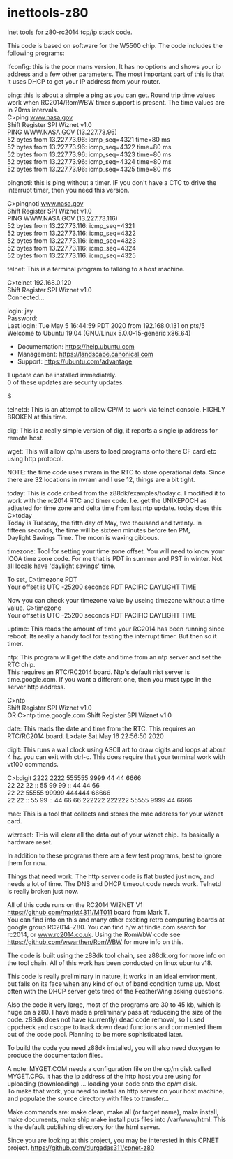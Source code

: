 # inettools-z80
Inet tools for z80-rc2014 tcp/ip stack code.

This code is based on software for the W5500 chip.  The code includes the following programs:

ifconfig:  this is the poor mans version,  It has no options and shows your ip address and a few other parameters.  The most important part of this is that it uses DHCP to get your IP address from 
your router.  

ping:  this is about a simple a ping as you can get.  Round trip time values work when RC2014/RomWBW timer support is present.  The time values are in 20ms intervals.  
C>ping www.nasa.gov                                                             
Shift Register SPI Wiznet v1.0                                                  
PING WWW.NASA.GOV (13.227.73.96)                                                
 52 bytes from 13.227.73.96: icmp_seq=4321 time=80 ms                           
 52 bytes from 13.227.73.96: icmp_seq=4322 time=80 ms                           
 52 bytes from 13.227.73.96: icmp_seq=4323 time=80 ms                           
 52 bytes from 13.227.73.96: icmp_seq=4324 time=80 ms                           
 52 bytes from 13.227.73.96: icmp_seq=4325 time=80 ms        

pingnoti: this is ping without a timer.  IF you don't have a CTC to drive
the interrupt timer, then you need this version.

C>pingnoti www.nasa.gov                                                         
Shift Register SPI Wiznet v1.0                                                  
PING WWW.NASA.GOV (13.227.73.116)                                               
 52 bytes from 13.227.73.116: icmp_seq=4321                                     
 52 bytes from 13.227.73.116: icmp_seq=4322                                     
 52 bytes from 13.227.73.116: icmp_seq=4323                                     
 52 bytes from 13.227.73.116: icmp_seq=4324                                     
 52 bytes from 13.227.73.116: icmp_seq=4325                                     
                                            
telnet:  This is a terminal program to talking to a host machine.

C>telnet 192.168.0.120                                                          
Shift Register SPI Wiznet v1.0                                                  
Connected...                                                                    
                                                                                
login: jay                                                         
Password:                                                                       
Last login: Tue May  5 16:44:59 PDT 2020 from 192.168.0.131 on pts/5            
Welcome to Ubuntu 19.04 (GNU/Linux 5.0.0-15-generic x86_64)                     
                                                                                
 * Documentation:  https://help.ubuntu.com                                      
 * Management:     https://landscape.canonical.com                              
 * Support:        https://ubuntu.com/advantage                                 
                                                                                
                                                                                
1 update can be installed immediately.                                          
0 of these updates are security updates.                                        
                                                                                
$

telnetd:  This is an attempt to allow CP/M to work via telnet console.   HIGHLY BROKEN at this time.

dig: This is a really simple version of dig, it reports a single ip address for remote host.

wget:  This will allow cp/m users to load programs onto there CF card etc using http protocol.

NOTE:  the time code uses nvram in the RTC to store operational data.  Since there are 32 locations in nvram and I use 12, things are a bit tight.

today:  This is code cribed from the z88dk/examples/today.c.  I modified it to work with
the rc2014 RTC and timer code.  I.e. get the UNIXEPOCH as adjusted for time zone and 
delta time from last ntp update.
today does this
C>today                                                                         
Today is Tuesday, the fifth day of May, two thousand and twenty. In             
fifteen seconds, the time will be sixteen minutes before ten PM,                
Daylight Savings Time. The moon is waxing gibbous.                              
                                                                    
timezone:  Tool for setting your time zone offset.  You will need to know your ICOA time zone code.
For me that is PDT in summer and PST in winter.  Not all locals have 'daylight savings' time.

To set,
C>timezone PDT                                                                  
Your offset is UTC -25200 seconds PDT PACIFIC DAYLIGHT TIME  

Now you can check your timezone value by useing timezone without a time value.
C>timezone                                                                      
Your offset is UTC -25200 seconds PDT PACIFIC DAYLIGHT TIME                     
                                                                 
uptime:  This reads the amount of time your RC2014 has been running since reboot.  Its
really a handy tool for testing the interrupt timer.  But then so it timer.

ntp: This program will get the date and time from an ntp server and set the RTC chip.  
This requires an RTC/RC2014 board.  Ntp's default nist server is time.google.com.
If you want a different one, then you must type in the server http address.

C>ntp                                                                           
Shift Register SPI Wiznet v1.0  
OR
C>ntp time.google.com
Shift Register SPI Wiznet v1.0

date: This reads the date and time from the RTC.  This requires an RTC/RC2014 board.
L>date
Sat May 16 22:56:50 2020

digit:  This runs a wall clock using ASCII art to draw digits and loops at about 4 hz.
you can exit with ctrl-c.  This does require that your terminal work with vt100 commands.

C>l:digit
 2222   2222         555555  9999         44  44  6666  
    22 22  22   ::   55     99  99   ::   44  44 66     
   22     22         55555   99999        444444 66666  
  22     22     ::       55     99   ::       44 66  66 
222222 222222        55555   9999             44  6666  

mac:  This is a tool that collects and stores the mac address for your wiznet card.

wizreset:  THis will clear all the data out of your wiznet chip.  Its basically a hardware
reset.

In addition to these programs there are a few test programs, best to ignore them for now.

Things that need work. 
The http server code is flat busted just now, and needs a lot of time.   The
DNS and DHCP timeout code needs work.  Telnetd is really broken just now.

All of this code runs on the RC2014 WIZNET V1 https://github.com/markt4311/MT011 board from Mark T.  
You can find info on this and many other exciting
retro computing boards at google group RC2014-Z80.  You can find h/w at tindie.com search for rc2014, or www.rc2014.co.uk.
Using the RomWbW code see https://github.com/wwarthen/RomWBW for more info on this.

The code is built using the z88dk tool chain, see z88dk.org for more info on the tool chain.
All of this work has been conducted on linux ubuntu v18.

This code is really preliminary in nature, it works in an ideal environment, but falls on its face when any kind of
out of band condition turns up.  Most often with the DHCP server gets tired of the FeatherWing asking questions.

Also the code it very large, most of the programs are 30 to 45 kb, which is huge on a z80.  I have made a preliminary
pass at reduceing the size of the code.  z88dk does not have (currently) dead code removal, so I used cppcheck and cscope
to track down dead functions and commented them out of the code pool.  Planning to be more sophisticated later.

To build the code you need z88dk installed, you will also need doxygen to produce the documentation files.

A note:  MYGET.COM needs a configuration file on the cp/m disk called MYGET.CFG.  It has the ip address of the
http host you are using for uploading (downloading) ... loading your code onto the cp/m disk.  
To make that work, you need to install an http server on your host machine, and populate the source directory with
files to transfer...  

Make commands are:  make clean, make all (or target name), make install, make documents, make ship
make install puts files into /var/www/html.  This is the default publishing
directory for the html server.

Since you are looking at this project, you may be interested in this CPNET project.
https://github.com/durgadas311/cpnet-z80

